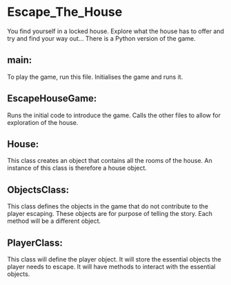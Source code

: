 # Escape_The_House
You find yourself in a locked house. 
Explore what the house has to offer and try and find your way out...
There is a Python version of the game.

## main:
To play the game, run this file.
Initialises the game and runs it.

## EscapeHouseGame:
Runs the initial code to introduce the game.
Calls the other files to allow for exploration of the house.

## House:
This class creates an object that contains all the rooms of the house.
An instance of this class is therefore a house object.

## ObjectsClass:
This class defines the objects in the game that do not contribute to 
the player escaping.
These objects are for purpose of telling the story.
Each method will be a different object.

## PlayerClass:
This class will define the player object.
It will store the essential objects the player needs to escape.
It will have methods to interact with the essential objects.